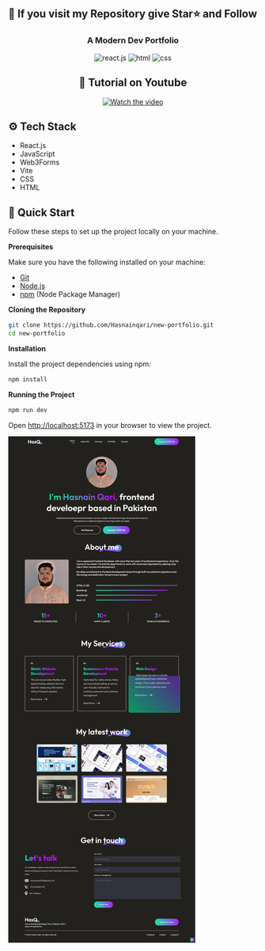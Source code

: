 ## <a align="center" name="quick-start">🤸 If you visit my Repository give Star⭐ and Follow</a>

<h3 align="center">A Modern Dev Portfolio</h3>

<div align="center">
    <img src="https://img.shields.io/badge/-React_JS-black?style=for-the-badge&logoColor=white&logo=react&color=61DAFB" alt="react.js" />
    <img src="https://img.shields.io/badge/html-black?style=for-the-badge&logoColor=white&logo=html&color=DD4B25" alt="html" />
    <img src="https://img.shields.io/badge/css-black?style=for-the-badge&logoColor=white&logo=css&color=2785E4" alt="css" />
</div>
<div align="center">
    
## <a name="quick-start">🤸 Tutorial on Youtube</a>
[![Watch the video](https://img.youtube.com/vi/9LYe7K7b-Fw/hqdefault.jpg)](https://www.youtube.com/watch?v=9LYe7K7b-Fw)
</div>

## <a name="tech-stack">⚙️ Tech Stack</a>

- React.js
- JavaScript
- Web3Forms
- Vite
- CSS
- HTML

## <a name="quick-start">🤸 Quick Start</a>

Follow these steps to set up the project locally on your machine.

**Prerequisites**

Make sure you have the following installed on your machine:

- [Git](https://git-scm.com/)
- [Node.js](https://nodejs.org/en)
- [npm](https://www.npmjs.com/) (Node Package Manager)

**Cloning the Repository**

```bash
git clone https://github.com/Hasnainqari/new-portfolio.git
cd new-portfolio
```

**Installation**

Install the project dependencies using npm:

```bash
npm install
```

**Running the Project**

```bash
npm run dev
```

Open [http://localhost:5173](http://localhost:5173) in your browser to view the project.

<img src="./src/assets/full_page_image.png" />
